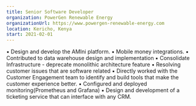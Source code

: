 ```yaml
---
title: Senior Software Developer
organization: PowerGen Renewable Energy
organizationUrl: https://www.powergen-renewable-energy.com
location: Kericho, Kenya
start: 2021-02-01
---
```


▪ Design and develop the AMIni platform.
▪ Mobile money integrations. 
▪ Contributed to data warehouse design and implementation
▪ Consolidate Infrastructure - deprecate monolithic architecture feature
▪ Resolving customer issues that are software related
▪ Directly worked with the Customer Engagement team to identify and build tools that make the customer experience better.
▪ Configured and deployed monitoring(Prometheus and Grafana)
▪ Design and development of a ticketing service that can interface with any CRM.    